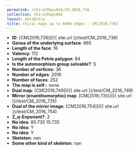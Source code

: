 ```yaml
--- 
 permalink: /chiralMaps6kE/CM_2016_736 
 collection: chiralMaps6kE
 layout: dataEntry
 title: Chiral maps up to 6000 edges - CM[2016;736]
---
```


- **ID**: [CM[2016;736]]({{ site.url }}/test/CM_2016_736)
- **Genus of the underlying surface**: 865
- **Length of the face**: 16
- **Valency**: 112
- **Length of the Petrie polygon**: 84
- **Is the automorphism group solvable?**: S
- **Number of vertices**: 36
- **Number of edges**: 2016
- **Number of faces**: 252
- **The map is self-**: none
- **Dual map**: [CM[2016;749]]({{ site.url }}/test/CM_2016_749)
- **Mirror (enantihomorphic) map**: [CM[2016;735]]({{ site.url }}/test/CM_2016_735)
- **Dual of the mirror image**: [CM[2016;754]]({{ site.url }}/test/CM_2016_754)
- **Z_q-Exponent?**: 2
- **No idea**:  85:735 15:735
- **No idea**: Y
- **No idea**: Y
- **Skeleton**: nan
- **Some other kind of skeleton**: nan
